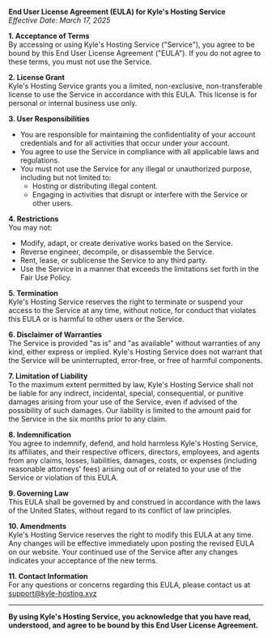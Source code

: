 **End User License Agreement (EULA) for Kyle's Hosting Service**  
*Effective Date: March 17, 2025*

**1. Acceptance of Terms**  
By accessing or using Kyle's Hosting Service ("Service"), you agree to be bound by this End User License Agreement ("EULA"). If you do not agree to these terms, you must not use the Service.

**2. License Grant**  
Kyle's Hosting Service grants you a limited, non-exclusive, non-transferable license to use the Service in accordance with this EULA. This license is for personal or internal business use only.

**3. User Responsibilities**  
- You are responsible for maintaining the confidentiality of your account credentials and for all activities that occur under your account.
- You agree to use the Service in compliance with all applicable laws and regulations.
- You must not use the Service for any illegal or unauthorized purpose, including but not limited to:
  - Hosting or distributing illegal content.
  - Engaging in activities that disrupt or interfere with the Service or other users.

**4. Restrictions**  
You may not:
- Modify, adapt, or create derivative works based on the Service.
- Reverse engineer, decompile, or disassemble the Service.
- Rent, lease, or sublicense the Service to any third party.
- Use the Service in a manner that exceeds the limitations set forth in the Fair Use Policy.

**5. Termination**  
Kyle's Hosting Service reserves the right to terminate or suspend your access to the Service at any time, without notice, for conduct that violates this EULA or is harmful to other users or the Service.

**6. Disclaimer of Warranties**  
The Service is provided "as is" and "as available" without warranties of any kind, either express or implied. Kyle's Hosting Service does not warrant that the Service will be uninterrupted, error-free, or free of harmful components.

**7. Limitation of Liability**  
To the maximum extent permitted by law, Kyle's Hosting Service shall not be liable for any indirect, incidental, special, consequential, or punitive damages arising from your use of the Service, even if advised of the possibility of such damages. Our liability is limited to the amount paid for the Service in the six months prior to any claim.

**8. Indemnification**  
You agree to indemnify, defend, and hold harmless Kyle's Hosting Service, its affiliates, and their respective officers, directors, employees, and agents from any claims, losses, liabilities, damages, costs, or expenses (including reasonable attorneys' fees) arising out of or related to your use of the Service or violation of this EULA.

**9. Governing Law**  
This EULA shall be governed by and construed in accordance with the laws of the United States, without regard to its conflict of law principles.

**10. Amendments**  
Kyle's Hosting Service reserves the right to modify this EULA at any time. Any changes will be effective immediately upon posting the revised EULA on our website. Your continued use of the Service after any changes indicates your acceptance of the new terms.

**11. Contact Information**  
For any questions or concerns regarding this EULA, please contact us at support@kyle-hosting.xyz

---

**By using Kyle's Hosting Service, you acknowledge that you have read, understood, and agree to be bound by this End User License Agreement.**
